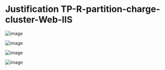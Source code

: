# Justification TP-R-partition-charge-cluster-Web-IIS

![image](https://user-images.githubusercontent.com/102241648/160823858-e9de5006-b970-41c9-aa47-ec7661939f2b.png)

![image](https://user-images.githubusercontent.com/102241648/160823913-5680b442-6231-4564-bb80-ddc588c9612a.png)

![image](https://user-images.githubusercontent.com/102241648/160824020-e27c15e0-0819-4e6d-9e19-0a0301a92258.png)

![image](https://user-images.githubusercontent.com/102241648/160824104-0445caef-e753-478c-aab0-e1b5a8072f08.png)

